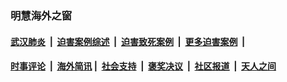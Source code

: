 
### 明慧海外之窗

####  [武汉肺炎](indexes/365.md?t=06251800) &nbsp;|&nbsp;  [迫害案例综述](indexes/328.md?t=06251800) &nbsp;|&nbsp; [迫害致死案例](indexes/277.md?t=06251800)  &nbsp;|&nbsp; [更多迫害案例](indexes/81.md?t=06251800)  &nbsp;|&nbsp; 
####  [时事评论](indexes/19.md?t=06251800) &nbsp;|&nbsp; [海外简讯](indexes/245.md?t=06251800)&nbsp;|&nbsp;  [社会支持](indexes/140.md?t=06251800) &nbsp;|&nbsp; [褒奖决议](indexes/282.md?t=06251800) &nbsp;|&nbsp; [社区报道](indexes/91.md?t=06251800)  &nbsp;|&nbsp; [天人之间](indexes/78.md?t=06251800) 

